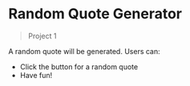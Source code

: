 # Random Quote Generator
> Project 1

A random quote will be generated. Users can:

* Click the button for a random quote
* Have fun!
